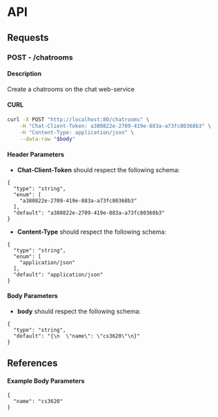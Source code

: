 # API

## Requests

### **POST** - /chatrooms

#### Description
Create a chatrooms on the chat web-service

#### CURL

```sh
curl -X POST "http://localhost:80/chatrooms" \
    -H "Chat-Client-Token: a380822e-2709-419e-883a-a73fc80368b3" \
    -H "Content-Type: application/json" \
    --data-raw "$body"
```

#### Header Parameters

- **Chat-Client-Token** should respect the following schema:

```
{
  "type": "string",
  "enum": [
    "a380822e-2709-419e-883a-a73fc80368b3"
  ],
  "default": "a380822e-2709-419e-883a-a73fc80368b3"
}
```
- **Content-Type** should respect the following schema:

```
{
  "type": "string",
  "enum": [
    "application/json"
  ],
  "default": "application/json"
}
```

#### Body Parameters

- **body** should respect the following schema:

```
{
  "type": "string",
  "default": "{\n  \"name\": \"cs3620\"\n}"
}
```

## References

#### Example Body Parameters

```
{
  "name": "cs3620"
}
```
